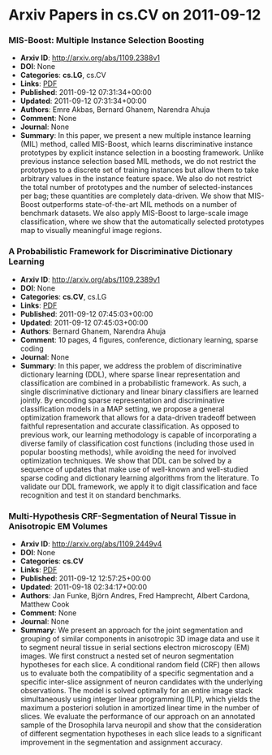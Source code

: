 # Arxiv Papers in cs.CV on 2011-09-12
### MIS-Boost: Multiple Instance Selection Boosting
- **Arxiv ID**: http://arxiv.org/abs/1109.2388v1
- **DOI**: None
- **Categories**: **cs.LG**, cs.CV
- **Links**: [PDF](http://arxiv.org/pdf/1109.2388v1)
- **Published**: 2011-09-12 07:31:34+00:00
- **Updated**: 2011-09-12 07:31:34+00:00
- **Authors**: Emre Akbas, Bernard Ghanem, Narendra Ahuja
- **Comment**: None
- **Journal**: None
- **Summary**: In this paper, we present a new multiple instance learning (MIL) method, called MIS-Boost, which learns discriminative instance prototypes by explicit instance selection in a boosting framework. Unlike previous instance selection based MIL methods, we do not restrict the prototypes to a discrete set of training instances but allow them to take arbitrary values in the instance feature space. We also do not restrict the total number of prototypes and the number of selected-instances per bag; these quantities are completely data-driven. We show that MIS-Boost outperforms state-of-the-art MIL methods on a number of benchmark datasets. We also apply MIS-Boost to large-scale image classification, where we show that the automatically selected prototypes map to visually meaningful image regions.



### A Probabilistic Framework for Discriminative Dictionary Learning
- **Arxiv ID**: http://arxiv.org/abs/1109.2389v1
- **DOI**: None
- **Categories**: **cs.CV**, cs.LG
- **Links**: [PDF](http://arxiv.org/pdf/1109.2389v1)
- **Published**: 2011-09-12 07:45:03+00:00
- **Updated**: 2011-09-12 07:45:03+00:00
- **Authors**: Bernard Ghanem, Narendra Ahuja
- **Comment**: 10 pages, 4 figures, conference, dictionary learning, sparse coding
- **Journal**: None
- **Summary**: In this paper, we address the problem of discriminative dictionary learning (DDL), where sparse linear representation and classification are combined in a probabilistic framework. As such, a single discriminative dictionary and linear binary classifiers are learned jointly. By encoding sparse representation and discriminative classification models in a MAP setting, we propose a general optimization framework that allows for a data-driven tradeoff between faithful representation and accurate classification. As opposed to previous work, our learning methodology is capable of incorporating a diverse family of classification cost functions (including those used in popular boosting methods), while avoiding the need for involved optimization techniques. We show that DDL can be solved by a sequence of updates that make use of well-known and well-studied sparse coding and dictionary learning algorithms from the literature. To validate our DDL framework, we apply it to digit classification and face recognition and test it on standard benchmarks.



### Multi-Hypothesis CRF-Segmentation of Neural Tissue in Anisotropic EM Volumes
- **Arxiv ID**: http://arxiv.org/abs/1109.2449v4
- **DOI**: None
- **Categories**: **cs.CV**
- **Links**: [PDF](http://arxiv.org/pdf/1109.2449v4)
- **Published**: 2011-09-12 12:57:25+00:00
- **Updated**: 2011-09-18 02:34:17+00:00
- **Authors**: Jan Funke, Björn Andres, Fred Hamprecht, Albert Cardona, Matthew Cook
- **Comment**: None
- **Journal**: None
- **Summary**: We present an approach for the joint segmentation and grouping of similar components in anisotropic 3D image data and use it to segment neural tissue in serial sections electron microscopy (EM) images.   We first construct a nested set of neuron segmentation hypotheses for each slice. A conditional random field (CRF) then allows us to evaluate both the compatibility of a specific segmentation and a specific inter-slice assignment of neuron candidates with the underlying observations. The model is solved optimally for an entire image stack simultaneously using integer linear programming (ILP), which yields the maximum a posteriori solution in amortized linear time in the number of slices.   We evaluate the performance of our approach on an annotated sample of the Drosophila larva neuropil and show that the consideration of different segmentation hypotheses in each slice leads to a significant improvement in the segmentation and assignment accuracy.



